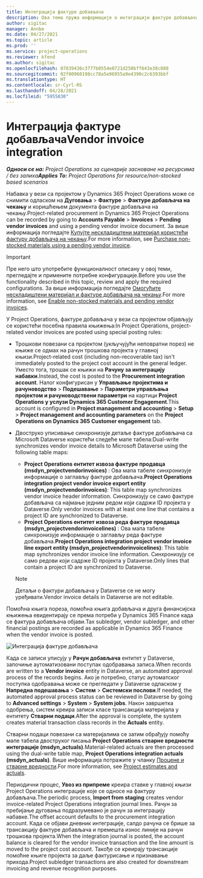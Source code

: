 ```yaml
---
title: Интеграција фактуре добављача
description: Ова тема пружа информације о интеграцији фактуре добављача у Project Operations.
author: sigitac
manager: Annbe
ms.date: 04/27/2021
ms.topic: article
ms.prod: ''
ms.service: project-operations
ms.reviewer: kfend
ms.author: sigitac
ms.openlocfilehash: 07839436c3777b0554e0721d250bff643e38c088
ms.sourcegitcommit: 02f00960198cc78a5e96955a9e4390c2c6393bbf
ms.translationtype: HT
ms.contentlocale: sr-Cyrl-RS
ms.lasthandoff: 04/28/2021
ms.locfileid: "5955830"
---
```

# <a name="vendor-invoice-integration"></a><span data-ttu-id="5fa89-103">Интеграција фактуре добављача</span><span class="sxs-lookup"><span data-stu-id="5fa89-103">Vendor invoice integration</span></span>

<span data-ttu-id="5fa89-104">_**Односи се на:** Project Operations за сценарије засноване на ресурсима / без залиха_</span><span class="sxs-lookup"><span data-stu-id="5fa89-104">_**Applies To:** Project Operations for resource/non-stocked based scenarios_</span></span>

<span data-ttu-id="5fa89-105">Набавка у вези са пројектом у Dynamics 365 Project Operations може се снимити одласком на **Дуговања** > **Фактуре** > **Фактуре добављача на чекању** и коришћењем документа фактуре добављача на чекању.</span><span class="sxs-lookup"><span data-stu-id="5fa89-105">Project-related procurement in Dynamics 365 Project Operations can be recorded by going to **Accounts Payable** > **Invoices** > **Pending vendor invoices** and using a pending vendor invoice document.</span></span> <span data-ttu-id="5fa89-106">За више информација погледајте [Купујте нескладиштени материјал користећи фактуру добављача на чекању](../procurement/pending-vendor-invoices.md).</span><span class="sxs-lookup"><span data-stu-id="5fa89-106">For more information, see [Purchase non-stocked materials using a pending vendor invoice](../procurement/pending-vendor-invoices.md).</span></span>

> [!IMPORTANT]
> <span data-ttu-id="5fa89-107">Пре него што употребите функционалност описану у овој теми, прегледајте и примените потребне конфигурације.</span><span class="sxs-lookup"><span data-stu-id="5fa89-107">Before you use the functionality described in this topic, review and apply the required configurations.</span></span> <span data-ttu-id="5fa89-108">За више информација погледајте [Омогућите нескладиштени материјал и фактуре добављача на чекању](../procurement/configure-materials-nonstocked.md).</span><span class="sxs-lookup"><span data-stu-id="5fa89-108">For more information, see [Enable non-stocked materials and pending vendor invoices](../procurement/configure-materials-nonstocked.md).</span></span>

<span data-ttu-id="5fa89-109">У Project Operations, фактуре добављача у вези са пројектом објављују се користећи посебна правила књижења:</span><span class="sxs-lookup"><span data-stu-id="5fa89-109">In Project Operations, project-related vendor invoices are posted using special posting rules:</span></span>

- <span data-ttu-id="5fa89-110">Трошкови повезани са пројектом (укључујући неповратни порез) не књиже се одмах на рачун трошкова пројекта у главној књизи.</span><span class="sxs-lookup"><span data-stu-id="5fa89-110">Project-related cost (including non-recoverable tax) isn't immediately posted to the project cost account in the general ledger.</span></span> <span data-ttu-id="5fa89-111">Уместо тога, трошак се књижи на **Рачуну за интеграцију набавки**.</span><span class="sxs-lookup"><span data-stu-id="5fa89-111">Instead, the cost is posted to the **Procurement integration account**.</span></span> <span data-ttu-id="5fa89-112">Налог конфигурисан у **Управљање пројектима и рачуноводство** > **Подешавање** > **Параметри управљања пројектом и рачуноводствени параметри** на картици **Project Operations у услузи Dynamics 365 Customer Engagement**.</span><span class="sxs-lookup"><span data-stu-id="5fa89-112">This account is configured in **Project management and accounting** > **Setup** > **Project management and accounting parameters** on the **Project Operations on Dynamics 365 Customer engagement** tab.</span></span>
- <span data-ttu-id="5fa89-113">Двоструко уписивање синхронизује детаље фактуре добављача са Microsoft Dataverse користећи следеће мапе табела:</span><span class="sxs-lookup"><span data-stu-id="5fa89-113">Dual-write synchronizes vendor invoice details to Microsoft Dataverse using the following table maps:</span></span>

     - <span data-ttu-id="5fa89-114">**Project Operations ентитет извоза фактуре продавца (msdyn_projectvendorinvoices)** : Ова мапа табеле синхронизује информације о заглављу фактуре добављача.</span><span class="sxs-lookup"><span data-stu-id="5fa89-114">**Project Operations integration project vendor invoice export entity (msdyn_projectvendorinvoices)**: This table map synchronizes vendor invoice header information.</span></span> <span data-ttu-id="5fa89-115">Синхронизују се само фактуре добављача са најмање једним редом који садржи ID пројекта у Dataverse.</span><span class="sxs-lookup"><span data-stu-id="5fa89-115">Only vendor invoices with at least one line that contains a project ID are synchronized to Dataverse.</span></span>
     - <span data-ttu-id="5fa89-116">**Project Operations ентитет извоза реда фактуре продавца (msdyn_projectvendorinvoicelines)** : Ова мапа табеле синхронизује информације о заглављу реда фактуре добављача.</span><span class="sxs-lookup"><span data-stu-id="5fa89-116">**Project Operations integration project vendor invoice line export entity (msdyn_projectvendorinvoicelines)**: This table map synchronizes vendor invoice line information.</span></span> <span data-ttu-id="5fa89-117">Синхронизују се само редови који садрже ID пројекта у Dataverse.</span><span class="sxs-lookup"><span data-stu-id="5fa89-117">Only lines that contain a project ID are synchronized to Dataverse.</span></span>

     > [!NOTE]
     > <span data-ttu-id="5fa89-118">Детаљи о фактури добављача у Dataverse се не могу уређивати.</span><span class="sxs-lookup"><span data-stu-id="5fa89-118">Vendor invoice details in Dataverse are not editable.</span></span>

<span data-ttu-id="5fa89-119">Помоћна књига пореза, помоћна књига добављача и друга финансијска књижења евидентирају се према потреби у Dynamics 365 Finance када се фактура добављача објави.</span><span class="sxs-lookup"><span data-stu-id="5fa89-119">Tax subledger, vendor subledger, and other financial postings are recorded as applicable in Dynamics 365 Finance when the vendor invoice is posted.</span></span>

![Интеграција фактуре добављача](media/DW7VendorInvoice.png)

<span data-ttu-id="5fa89-121">Када се записи уписују у **Рачун добављача** ентитет у Dataverse, започиње аутоматизовани поступак одобравања записа.</span><span class="sxs-lookup"><span data-stu-id="5fa89-121">When records are written to a **Vendor invoice** entity in Dataverse, an automated approval process of the records begins.</span></span> <span data-ttu-id="5fa89-122">Ако је потребно, статус аутоматског поступка одобравања може се прегледати у Dataverse одласком у **Напредна подешавања** > **Систем** > **Системски послови**.</span><span class="sxs-lookup"><span data-stu-id="5fa89-122">If needed, the automated approval process status can be reviewed in Dataverse by going to **Advanced settings** > **System** > **System jobs**.</span></span> <span data-ttu-id="5fa89-123">Након завршетка одобрења, систем креира записи класе трансакција материјала у ентитету **Стварни подаци**.</span><span class="sxs-lookup"><span data-stu-id="5fa89-123">After the approval is complete, the system creates material transaction class records in the **Actuals** entity.</span></span>

<span data-ttu-id="5fa89-124">Стварни подаци повезани са материјалима се затим обрађују помоћу мапе табела двоструког писања **Project Operations стварне вредности интеграције (msdyn_actuals)**.</span><span class="sxs-lookup"><span data-stu-id="5fa89-124">Material-related actuals are then processed using the dual-write table map, **Project Operations integration actuals (msdyn_actuals)**.</span></span> <span data-ttu-id="5fa89-125">Више информација потражите у чланку [Процене и стварне вредности](resource-dual-write-estimates-actuals.md).</span><span class="sxs-lookup"><span data-stu-id="5fa89-125">For more information, see [Project estimates and actuals](resource-dual-write-estimates-actuals.md).</span></span>

<span data-ttu-id="5fa89-126">Периодични процес, **Увоз из припреме** креира ставке у главној књизи Project Operations интеграције које се односе на фактуру добављача.</span><span class="sxs-lookup"><span data-stu-id="5fa89-126">The periodic process, **Import from staging** creates vendor invoice-related Project Operations integration journal lines.</span></span> <span data-ttu-id="5fa89-127">Рачун за пребијање дуговања подразумевано је рачун за интеграцију набавке.</span><span class="sxs-lookup"><span data-stu-id="5fa89-127">The offset account defaults to the procurement integration account.</span></span> <span data-ttu-id="5fa89-128">Када се објави дневник интеграције, салдо рачуна се брише за трансакцију фактуре добављача и премешта износ линије на рачун трошкова пројекта.</span><span class="sxs-lookup"><span data-stu-id="5fa89-128">When the integration journal is posted, the account balance is cleared for the vendor invoice transaction and the line amount is moved to the project cost account.</span></span> <span data-ttu-id="5fa89-129">Такође се креирају трансакције помоћне књиге пројекта за даље фактурисање и признавање прихода.</span><span class="sxs-lookup"><span data-stu-id="5fa89-129">Project subledger transactions are also created for downstream invoicing and revenue recognition purposes.</span></span>

